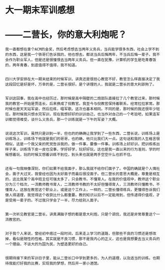 # 大一期末军训感想 
# ——二营长，你的意大利炮呢？

    我一直都想在拿个ACM的金奖，然后考虑想去当两年义务兵，当兵能学很多东西，社会上学不到的东西，这是我一个铁哥们告诉我的，他也想去。都说当兵后悔两年，不当兵后悔一辈子。我不会作为职业军人，但是还是很憧憬去当两年义务兵。但一直在犹豫，计算机的学生是吃青春饭的，两年青春，到底值得不值得，我不知道。


    四川大学安排在大一期末结束的时候军训，讲真还是很担心教官不好，教官怎么样直接决定了我这段回忆是好是坏，万幸的是，二营长很好。是个讲理的人，我就是二营长的意大利舔狗了。


    军训这回事，我在高中也经历过，那时候是高中隔壁的二炮部队直接拉了几个教官过来，那时候我的教官一开始是贾连长，后来换成了倪教官。我至今与倪教官保持着联系，经常拉拉家常。那时候也是天天站军姿，然后拉练，唱军歌。这次也基本相同。不同的是，那时候的我还很年少轻狂。那时候我只想水完军训，现在我想好好的训训自己，也当作对自己的一个考验吧，如果连军训都觉得难受，谈什么义务兵，那一个训练就是一下午的军姿？大概。


    说说这次军训，虽然只是训到一半，但也的的确确让我学到了一些东西，二营长说，训练场上是训练场上，训练场下他就是我们的哥哥，也的确，他只比我们大一点。这句话和我的人生格言很相似，这是一个我父亲的死党告诉我的，做一件事，要像一件事。训练场上好好训，把训练练出样子来，训练场下皮一皮也没事，学好好学，玩好好玩，这也是我一直以来的行为准则，学的时候想着玩，玩的时候又想着训练不到位，到头来也就是两手空空什么也抓不住。


    还有一句我映像深刻，你们如果不给我面子，那么我就不给你们面子了。中国的确就是个人情社会，面子大过天，我曾经也因为太好面子而最后很没面子。但二营长的意思大概是，尊重是相互的，这比我某个高中班主任可强太多了，只会教书，不懂育人。在我的价值观中，教师这个职业分为三个档次，一流教师教书育人，二流教师书教的不太好但懂得育人，三流教师只懂教书，不懂育人。这放在教官这个职业上，或是这个工作上，一样的，二营长懂得练兵，更懂得告诉我们做人得道理，我觉得这个收获比什么都重要。教的知识以后不一定能用到，但传递得价值观，才是受用一辈子的。不过我只学会了一半，尽力给别人面子。


    第一次听见教官是二营长，讲真满脑子想的都是意大利炮，只是个调侃，我还是非常尊重这个一流教官的。


    对于我个人来说，曾经初中痞过一段时间，后来走上学习的道路，但那些不良的习惯还是想改掉，看似是随性的性格，其实就是不良习惯，那不是我内心的正义，这也是我想要去当义务兵的一个理由，不谈大的为国为民，为塑造更好的自己。


    很期待接下来的军训日子里，能从二营长口中学到更多的，为人的道理，以及适当的训练。也期待我能打好我的比赛，实现我的梦想，然后开一家小酒馆。
